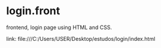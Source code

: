 # login.front
frontend, login page using HTML and CSS.


 link: file:///C:/Users/USER/Desktop/estudos/login/index.html
